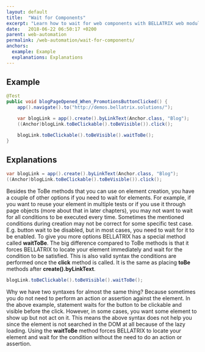 ```yaml
---
layout: default
title:  "Wait for Components"
excerpt: "Learn how to wait for web components with BELLATRIX web module."
date:   2018-06-22 06:50:17 +0200
parent: web-automation
permalink: /web-automation/wait-for-components/
anchors:
  example: Example
  explanations: Explanations
---
```

Example
-------
```java
@Test
public void blogPageOpened_When_PromotionsButtonClicked() {
    app().navigate().to("http://demos.bellatrix.solutions/");

    var blogLink = app().create().byLinkText(Anchor.class, "Blog");
    ((Anchor)blogLink.toBeClickable().toBeVisible()).click();

    blogLink.toBeClickable().toBeVisible().waitToBe();
}
```

Explanations
------------
```java
var blogLink = app().create().byLinkText(Anchor.class, "Blog");
((Anchor)blogLink.toBeClickable().toBeVisible()).click();
```
Besides the ToBe methods that you can use on element creation, you have a couple of other options if you need to wait for elements. For example, if you want to reuse your element in multiple tests or if you use it through page objects (more about that in later chapters), you may not want to wait for all conditions to be executed every time. Sometimes the mentioned conditions during creation may not be correct for some specific test case. E.g. button wait to be disabled, but in most cases, you need to wait for it to be enabled. To give you more options BELLATRIX has a special method called **waitToBe**. The big difference compared to ToBe methods is that it forces BELLATRIX to locate your element immediately and wait for the condition to be satisfied.
This is also valid syntax the conditions are performed once the **click** method is called. It is the same as placing **toBe** methods after **create().byLinkText**.
```java
blogLink.toBeClickable().toBeVisible().waitToBe();
```
Why we have two syntaxes for almost the same thing? Because sometimes you do not need to perform an action or assertion against the element. In the above example, statement waits for the button to be clickable and visible before the click. However, in some cases, you want some element to show up but not act on it. This means the above syntax does not help you since the element is not searched in the DOM at all because of the lazy loading.
Using the **waitToBe** method forces BELLATRIX to locate your element and wait for the condition without the need to do an action or assertion.